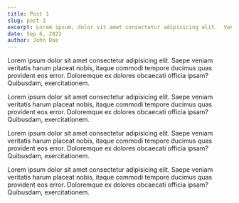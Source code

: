 ```yaml
---
title: Post 1
slug: post-1
excerpt: Lorem ipsum, dolor sit amet consectetur adipisicing elit.  Veniam, vel quas repudiandae optio voluptatibus dolore maxime sed nisi ad, quod exercitationem.
date: Sep 6, 2022
author: John Doe
---
```

Lorem ipsum dolor sit amet consectetur adipisicing elit. Saepe veniam veritatis harum placeat nobis, itaque commodi tempore ducimus quas provident eos error. Doloremque ex dolores obcaecati officia ipsam? Quibusdam, exercitationem.

Lorem ipsum dolor sit amet consectetur adipisicing elit. Saepe veniam veritatis harum placeat nobis, itaque commodi tempore ducimus quas provident eos error. Doloremque ex dolores obcaecati officia ipsam? Quibusdam, exercitationem.

Lorem ipsum dolor sit amet consectetur adipisicing elit. Saepe veniam veritatis harum placeat nobis, itaque commodi tempore ducimus quas provident eos error. Doloremque ex dolores obcaecati officia ipsam? Quibusdam, exercitationem.

Lorem ipsum dolor sit amet consectetur adipisicing elit. Saepe veniam veritatis harum placeat nobis, itaque commodi tempore ducimus quas provident eos error. Doloremque ex dolores obcaecati officia ipsam? Quibusdam, exercitationem.